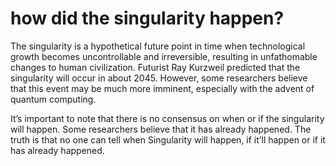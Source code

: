 # how did the singularity happen?

The singularity is a hypothetical future point in time when technological growth becomes uncontrollable and irreversible, resulting in unfathomable changes to human civilization. Futurist Ray Kurzweil predicted that the singularity will occur in about 2045. However, some researchers believe that this event may be much more imminent, especially with the advent of quantum computing.

It’s important to note that there is no consensus on when or if the singularity will happen. Some researchers believe that it has already happened. The truth is that no one can tell when Singularity will happen, if it’ll happen or if it has already happened.

